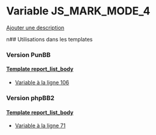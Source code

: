 # Variable JS_MARK_MODE_4
[Ajouter une description](https://fa-tvars.appspot.com/JS_MARK_MODE_4)

n## Utilisations dans les templates

### Version PunBB

#### [Template report_list_body](punbb/report_list_body.md)
* [Variable à la ligne 106](../punbb/report_list_body.tpl#L106)

### Version phpBB2

#### [Template report_list_body](subsilver/report_list_body.md)
* [Variable à la ligne 71](../subsilver/report_list_body.tpl#L71)